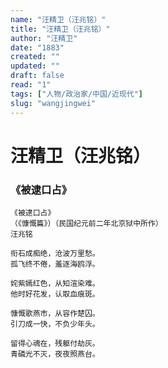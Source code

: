 ```yaml
---
name: "汪精卫（汪兆铭）"
title: "汪精卫（汪兆铭）"
author: "汪精卫"
date: "1883"
created: ""
updated: ""
draft: false
read: "1"
tags: ["人物/政治家/中国/近现代"]
slug: "wangjingwei"
---
```


# 汪精卫（汪兆铭）

### 《被逮口占》

```
《被逮口占》
（《慷慨篇》）（民国纪元前二年北京狱中所作）
汪兆铭

衔石成痴绝，沧波万里愁。
孤飞终不倦，羞逐海鸥浮。

姹紫嫣红色，从知渲染难。
他时好花发，认取血痕斑。

慷慨歌燕市，从容作楚囚。
引刀成一快，不负少年头。

留得心魂在，残躯付劫灰。
青磷光不灭，夜夜照燕台。
```

